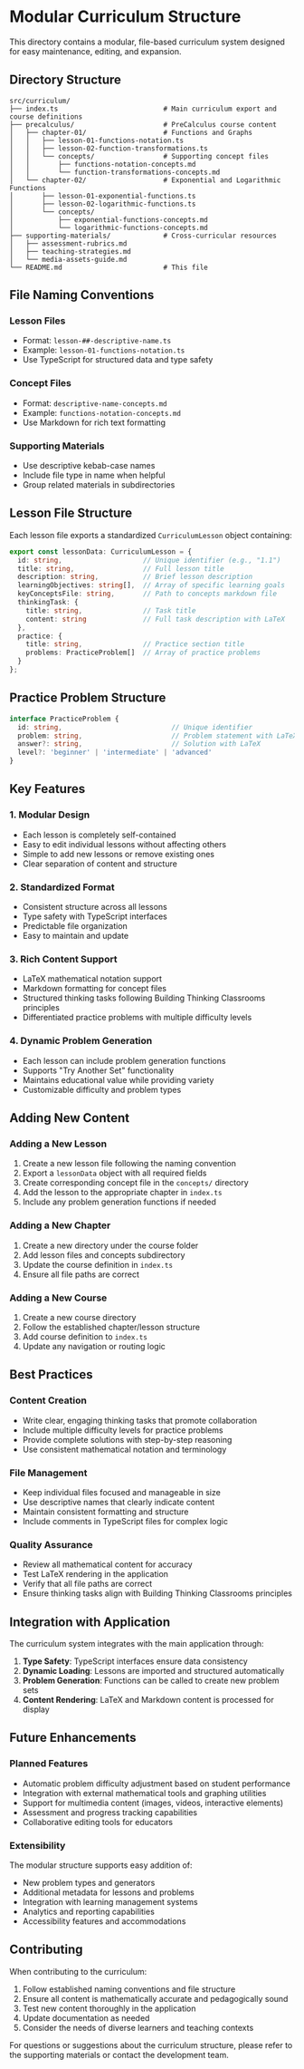 # Modular Curriculum Structure

This directory contains a modular, file-based curriculum system designed for easy maintenance, editing, and expansion.

## Directory Structure

```
src/curriculum/
├── index.ts                          # Main curriculum export and course definitions
├── precalculus/                      # PreCalculus course content
│   ├── chapter-01/                   # Functions and Graphs
│   │   ├── lesson-01-functions-notation.ts
│   │   ├── lesson-02-function-transformations.ts
│   │   └── concepts/                 # Supporting concept files
│   │       ├── functions-notation-concepts.md
│   │       └── function-transformations-concepts.md
│   └── chapter-02/                   # Exponential and Logarithmic Functions
│       ├── lesson-01-exponential-functions.ts
│       ├── lesson-02-logarithmic-functions.ts
│       └── concepts/
│           ├── exponential-functions-concepts.md
│           └── logarithmic-functions-concepts.md
├── supporting-materials/             # Cross-curricular resources
│   ├── assessment-rubrics.md
│   ├── teaching-strategies.md
│   └── media-assets-guide.md
└── README.md                         # This file
```

## File Naming Conventions

### Lesson Files
- Format: `lesson-##-descriptive-name.ts`
- Example: `lesson-01-functions-notation.ts`
- Use TypeScript for structured data and type safety

### Concept Files
- Format: `descriptive-name-concepts.md`
- Example: `functions-notation-concepts.md`
- Use Markdown for rich text formatting

### Supporting Materials
- Use descriptive kebab-case names
- Include file type in name when helpful
- Group related materials in subdirectories

## Lesson File Structure

Each lesson file exports a standardized `CurriculumLesson` object containing:

```typescript
export const lessonData: CurriculumLesson = {
  id: string,                    // Unique identifier (e.g., "1.1")
  title: string,                 // Full lesson title
  description: string,           // Brief lesson description
  learningObjectives: string[],  // Array of specific learning goals
  keyConceptsFile: string,       // Path to concepts markdown file
  thinkingTask: {
    title: string,               // Task title
    content: string              // Full task description with LaTeX
  },
  practice: {
    title: string,               // Practice section title
    problems: PracticeProblem[]  // Array of practice problems
  }
};
```

## Practice Problem Structure

```typescript
interface PracticeProblem {
  id: string,                           // Unique identifier
  problem: string,                      // Problem statement with LaTeX
  answer?: string,                      // Solution with LaTeX
  level?: 'beginner' | 'intermediate' | 'advanced'
}
```

## Key Features

### 1. Modular Design
- Each lesson is completely self-contained
- Easy to edit individual lessons without affecting others
- Simple to add new lessons or remove existing ones
- Clear separation of content and structure

### 2. Standardized Format
- Consistent structure across all lessons
- Type safety with TypeScript interfaces
- Predictable file organization
- Easy to maintain and update

### 3. Rich Content Support
- LaTeX mathematical notation support
- Markdown formatting for concept files
- Structured thinking tasks following Building Thinking Classrooms principles
- Differentiated practice problems with multiple difficulty levels

### 4. Dynamic Problem Generation
- Each lesson can include problem generation functions
- Supports "Try Another Set" functionality
- Maintains educational value while providing variety
- Customizable difficulty and problem types

## Adding New Content

### Adding a New Lesson
1. Create a new lesson file following the naming convention
2. Export a `lessonData` object with all required fields
3. Create corresponding concept file in the `concepts/` directory
4. Add the lesson to the appropriate chapter in `index.ts`
5. Include any problem generation functions if needed

### Adding a New Chapter
1. Create a new directory under the course folder
2. Add lesson files and concepts subdirectory
3. Update the course definition in `index.ts`
4. Ensure all file paths are correct

### Adding a New Course
1. Create a new course directory
2. Follow the established chapter/lesson structure
3. Add course definition to `index.ts`
4. Update any navigation or routing logic

## Best Practices

### Content Creation
- Write clear, engaging thinking tasks that promote collaboration
- Include multiple difficulty levels for practice problems
- Provide complete solutions with step-by-step reasoning
- Use consistent mathematical notation and terminology

### File Management
- Keep individual files focused and manageable in size
- Use descriptive names that clearly indicate content
- Maintain consistent formatting and structure
- Include comments in TypeScript files for complex logic

### Quality Assurance
- Review all mathematical content for accuracy
- Test LaTeX rendering in the application
- Verify that all file paths are correct
- Ensure thinking tasks align with Building Thinking Classrooms principles

## Integration with Application

The curriculum system integrates with the main application through:

1. **Type Safety**: TypeScript interfaces ensure data consistency
2. **Dynamic Loading**: Lessons are imported and structured automatically
3. **Problem Generation**: Functions can be called to create new problem sets
4. **Content Rendering**: LaTeX and Markdown content is processed for display

## Future Enhancements

### Planned Features
- Automatic problem difficulty adjustment based on student performance
- Integration with external mathematical tools and graphing utilities
- Support for multimedia content (images, videos, interactive elements)
- Assessment and progress tracking capabilities
- Collaborative editing tools for educators

### Extensibility
The modular structure supports easy addition of:
- New problem types and generators
- Additional metadata for lessons and problems
- Integration with learning management systems
- Analytics and reporting capabilities
- Accessibility features and accommodations

## Contributing

When contributing to the curriculum:

1. Follow established naming conventions and file structure
2. Ensure all content is mathematically accurate and pedagogically sound
3. Test new content thoroughly in the application
4. Update documentation as needed
5. Consider the needs of diverse learners and teaching contexts

For questions or suggestions about the curriculum structure, please refer to the supporting materials or contact the development team.